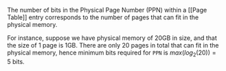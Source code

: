 The number of bits in the Physical Page Number (PPN) within a [[Page Table]] entry corresponds to the number of pages that can fit in the physical memory.

For instance, suppose we have physical memory of 20GB in size, and that the size of 1 page is 1GB. There are only 20 pages in total that can fit in the physical memory, hence minimum bits required for `PPN` is $max(log_2(20))=5$ bits.